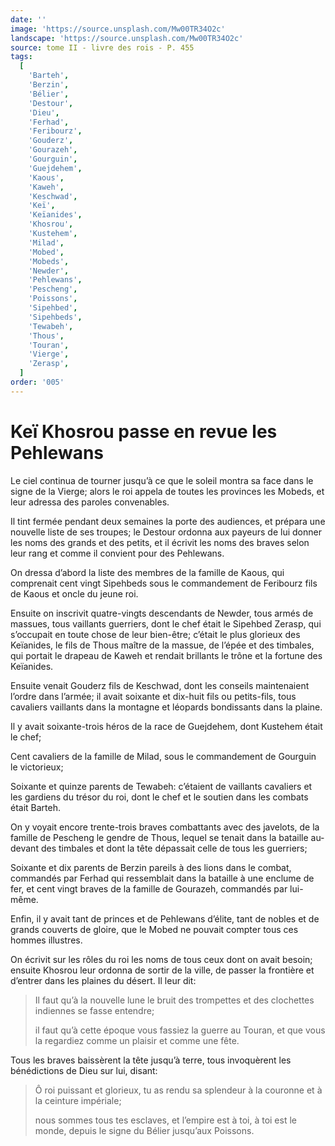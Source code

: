 ```yaml
---
date: ''
image: 'https://source.unsplash.com/Mw00TR34O2c'
landscape: 'https://source.unsplash.com/Mw00TR34O2c'
source: tome II - livre des rois - P. 455
tags:
  [
    'Barteh',
    'Berzin',
    'Bélier',
    'Destour',
    'Dieu',
    'Ferhad',
    'Feribourz',
    'Gouderz',
    'Gourazeh',
    'Gourguin',
    'Guejdehem',
    'Kaous',
    'Kaweh',
    'Keschwad',
    'Keï',
    'Keïanides',
    'Khosrou',
    'Kustehem',
    'Milad',
    'Mobed',
    'Mobeds',
    'Newder',
    'Pehlewans',
    'Pescheng',
    'Poissons',
    'Sipehbed',
    'Sipehbeds',
    'Tewabeh',
    'Thous',
    'Touran',
    'Vierge',
    'Zerasp',
  ]
order: '005'
---
```


# Keï Khosrou passe en revue les Pehlewans

Le ciel continua de tourner jusqu’à ce que le soleil montra sa face dans le signe de la Vierge; alors le roi appela de toutes les provinces les Mobeds, et leur adressa des paroles convenables.

Il tint fermée pendant deux semaines la porte des audiences, et prépara une nouvelle liste de ses troupes; le Destour ordonna aux payeurs de lui donner les noms des grands et des petits, et il écrivit les noms des braves selon leur rang et comme il convient pour des Pehlewans.

On dressa d’abord la liste des membres de la famille de Kaous, qui comprenait cent vingt Sipehbeds sous le commandement de Feribourz fils de Kaous et oncle du jeune roi.

Ensuite on inscrivit quatre-vingts descendants de Newder, tous armés de massues, tous vaillants guerriers, dont le chef était le Sipehbed Zerasp, qui s’occupait en toute chose de leur bien-être; c’était le plus glorieux des Keïanides, le fils de Thous maître de la massue, de l’épée et des timbales, qui portait le drapeau de Kaweh et rendait brillants le trône et la fortune des Keïanides.

Ensuite venait Gouderz fils de Keschwad, dont les conseils maintenaient l’ordre dans l’armée; il avait soixante et dix-huit fils ou petits-fils, tous cavaliers vaillants dans la montagne et léopards bondissants dans la plaine.

Il y avait soixante-trois héros de la race de Guejdehem, dont Kustehem était le chef;

Cent cavaliers de la famille de Milad, sous le commandement de Gourguin le victorieux;

Soixante et quinze parents de Tewabeh: c’étaient de vaillants cavaliers et les gardiens du trésor du roi, dont le chef et le soutien dans les combats était Barteh.

On y voyait encore trente-trois braves combattants avec des javelots, de la famille de Pescheng le gendre de Thous, lequel se tenait dans la bataille au-devant des timbales et dont la tête dépassait celle de tous les guerriers;

Soixante et dix parents de Berzin pareils à des lions dans le combat, commandés par Ferhad qui ressemblait dans la bataille à une enclume de fer, et cent vingt braves de la famille de Gourazeh, commandés par lui-même.

Enfin, il y avait tant de princes et de Pehlewans d’élite, tant de nobles et de grands couverts de gloire, que le Mobed ne pouvait compter tous ces hommes illustres.

On écrivit sur les rôles du roi les noms de tous ceux dont on avait besoin; ensuite Khosrou leur ordonna de sortir de la ville, de passer la frontière et d’entrer dans les plaines du désert. Il leur dit:

> Il faut qu’à la nouvelle lune le bruit des trompettes et des clochettes indiennes se fasse entendre;
>
> il faut qu’à cette époque vous fassiez la guerre au Touran, et que vous la regardiez comme un plaisir et comme une fête.

Tous les braves baissèrent la tête jusqu’à terre, tous invoquèrent les bénédictions de Dieu sur lui, disant:

> Ô roi puissant et glorieux, tu as rendu sa splendeur à la couronne et à la ceinture impériale;
>
> nous sommes tous tes esclaves, et l’empire est à toi, à toi est le monde, depuis le signe du Bélier jusqu’aux Poissons.
